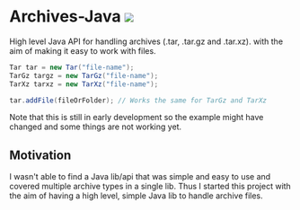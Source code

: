 # Archives-Java [![](https://jitpack.io/v/Osiris-Team/Archives-Java.svg)](https://jitpack.io/#Osiris-Team/Archives-Java)
High level Java API for handling archives (.tar, .tar.gz and .tar.xz).  with the aim of making it easy to work with files. 

```java
Tar tar = new Tar("file-name");
TarGz targz = new TarGz("file-name");
TarXz tarxz = new TarXz("file-name");

tar.addFile(fileOrFolder); // Works the same for TarGz and TarXz
```
Note that this is still in early development so the example might have changed and some things are not working yet.

## Motivation
I wasn't able to find a Java lib/api that was simple and easy to use and covered multiple archive types in a single lib.
Thus I started this project with the aim of having a high level, simple Java lib to handle archive files.

